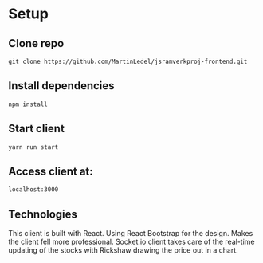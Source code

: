 # Setup

## Clone repo
`git clone https://github.com/MartinLedel/jsramverkproj-frontend.git`
## Install dependencies
`npm install`
## Start client
`yarn run start`
## Access client at:
`localhost:3000`

## Technologies
This client is built with React. Using React Bootstrap for the design. Makes the client fell
more professional. Socket.io client takes care of the real-time updating of the stocks with
Rickshaw drawing the price out in a chart.
